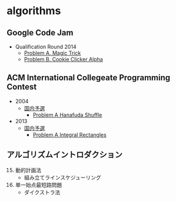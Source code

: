 algorithms
==========

Google Code Jam
---------------

* Qualification Round 2014
    * [Problem A. Magic Trick](https://code.google.com/codejam/contest/2974486/dashboard#s=p0)
    * [Problem B. Cookie Clicker Alpha](https://code.google.com/codejam/contest/2974486/dashboard#s=p1)


ACM International Collegeate Programming Contest
------------------------------------------------

* 2004
    * [国内予選](http://www.ehime-u.ac.jp/ICPC/problems/domestic/d2004/)
        * [Problem A Hanafuda Shuffle](icpc/2004_japan_domestic/A.py)
* 2013
    * [国内予選](http://sparth.u-aizu.ac.jp/icpc2013/d_problems.php)
        * [Problem A Integral Rectangles](icpc/2013_japan_domestic/A.py)

アルゴリズムイントロダクション
------------------------------

15. 動的計画法
    * 組み立てラインスケジューリング
24. 単一始点最短路問題
    * ダイクストラ法
